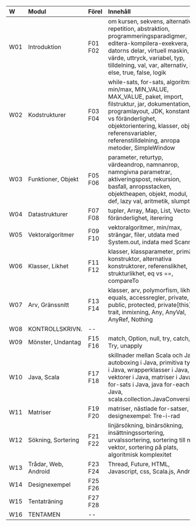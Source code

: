 | W   | Modul                | Förel   | Innehåll |
|:----|:---------------------|:--------|:--|
| W01 | Introduktion         | F01 F02 | om kursen, sekvens, alternativ, repetition, abstraktion, programmeringsparadigmer, editera-kompilera-exekvera, datorns delar, virtuell maskin, värde, uttryck, variabel, typ, tilldelning, val, var, alternativ, if, else, true, false, logik |
| W02 | Kodstrukturer        | F03 F04 | while-sats, for-sats, algoritm: min/max, MIN_VALUE, MAX_VALUE, paket, import, filstruktur, jar, dokumentation, programlayout, JDK, konstanter vs föränderlighet, objektorientering, klasser, objekt, referensvariabler, referenstilldelning, anropa metoder, SimpleWindow |
| W03 | Funktioner, Objekt   | F05 F06 | parameter, returtyp, värdeandrop, namnanrop, namngivna parametrar, aktiveringspost, rekursion, basfall, anropsstacken, objektheapen, objekt, modul, def, lazy val, aritmetik, slumptal |
| W04 | Datastrukturer       | F07 F08 | tupler, Array, Map, List, Vector, föränderlighet, iterering |
| W05 | Vektoralgoritmer     | F09 F10 | vektoralgoritmer, min/max, strängar, filer, utdata med System.out, indata med Scanner |
| W06 | Klasser, Likhet      | F11 F12 | klasser, klassparameter, primär konstruktor, alternativa konstruktorer, referenslikhet, strukturlikhet, eq vs ==, compareTo |
| W07 | Arv, Gränssnitt      | F13 F14 | klasser, arv, polymorfism, likhet, equals, accessregler, private, public, protected, private[this], trait, inmixning, Any, AnyVal, AnyRef, Nothing |
| W08 | KONTROLLSKRIVN.      | --      |  |
| W09 | Mönster, Undantag    | F15 F16 | match, Option, null, try, catch, Try, unapply |
| W10 | Java, Scala          | F17 F18 | skillnader mellan Scala och Java, autoboxing i Java, primitiva typer i Java, wrapperklasser i Java, vektorer i Java, matriser i Java, for-sats i Java, java for-each i Java, scala.collection.JavaConversions |
| W11 | Matriser             | F19 F20 | matriser, nästlade for-satser, designexempel: Tre-i-rad |
| W12 | Sökning, Sortering   | F21 F22 | linjärsökning, binärsökning, insättningssortering, urvalssortering, sortering till ny vektor, sortering på plats, algoritmisk komplexitet |
| W13 | Trådar, Web, Android | F23 F24 | Thread, Future, HTML, Javascript, css, Scala.js, Android |
| W14 | Designexempel        | F25 F26 |  |
| W15 | Tentaträning         | F27 F28 |  |
| W16 | TENTAMEN             | --      |  |